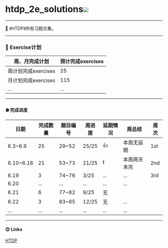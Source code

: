 # htdp_2e_solutions<img src="https://img.shields.io/badge/htdp-solutions-blue"> 

-------------------------------------------

  💬 《HTDP》所有习题合集。

---------------------------------------------------------

###  🚩 Exercise计划

| 周、月完成计划      | 预计完成exercises |
| ------------------- | ----------------- |
| 周计划完成exercises | 25                |
| 月计划完成exercises | 115               |
| ...                 | ...               |



--------------------------------------------------------------------------------------

####  ⛽ 完成进度

| 日期 | 完成数量 | 题目编号 | 周进度 | 延期情况 | 周总结 |  周次|
| ---- | -------- | -------- | -------- | -------- | -------- | -------- |
| 6.3~6.9 | 25 | 29~52 | 25/25 | 👍 | 本周无延期 | 1st |
| 6.10~6.18 | 21 | 53~73 | 21/25 | ❗ | 本周两天未完 | 2nd |
| 6.19 | 3 | 74~76 | 3/25 | ... | ... | 3rd |
| 6.20 | ... | ... | ... | ... | ... |  |
| 6.21 | 6 | 77~82 | 9/25 | 无 |  | |
| 6.22 | 3 | 83~85 | 12/25 | 无 | ... | |
| ... | ... | ... | ... | ... | ... | |

----------------------------------------------------------------

####  😊 Links

[HTDP](https://htdp.org/2019-02-24/	"htdp")


